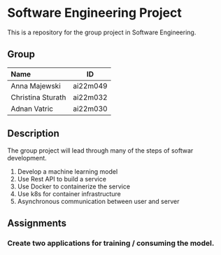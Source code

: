 # Software Engineering Project

This is a repository for the group project in Software Engineering.

## Group 

| Name | ID |
|:-----|:--:|
| Anna Majewski | ai22m049 |
| Christina Sturath | ai22m032 |
| Adnan Vatric | ai22m030 |

## Description

The group project will lead through many of the steps of softwar development.  

1. Develop a machine learning model
2. Use Rest API to build a service
3. Use Docker to containerize the service
4. Use k8s for container infrastructure
5. Asynchronous communication between user and server

## Assignments

### Create two applications for training / consuming the model.

